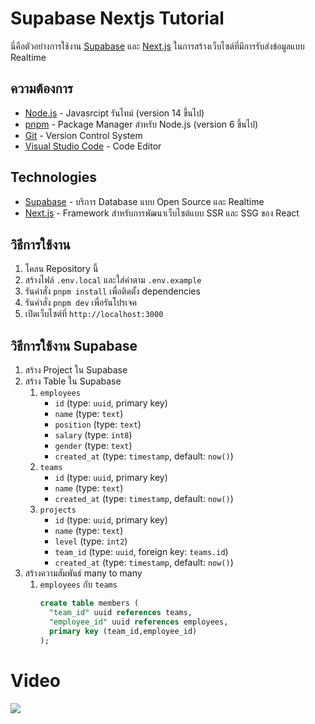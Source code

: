 # Supabase Nextjs Tutorial

นี่คือตัวอย่างการใช้งาน [Supabase](https://supabase.com/) และ [Next.js](https://nextjs.org/) ในการสร้างเว็บไซต์ที่มีการรับส่งข้อมูลแบบ Realtime

## ความต้องการ

- [Node.js](https://nodejs.org/en/) - Javasrcipt รันไทม์ (version 14 ขึ้นไป)
- [pnpm](https://pnpm.io/) - Package Manager สำหรับ Node.js (version 6 ขึ้นไป)
- [Git](https://git-scm.com/) - Version Control System
- [Visual Studio Code](https://code.visualstudio.com/) - Code Editor

## Technologies

- [Supabase](https://supabase.com/) - บริการ Database แบบ Open Source และ Realtime
- [Next.js](https://nextjs.org/) - Framework สำหรับการพัฒนาเว็บไซต์แบบ SSR และ SSG ของ React

## วิธีการใช้งาน

1. โคลน Repository นี้
2. สร้างไฟล์ `.env.local` และใส่ค่าตาม `.env.example`
3. รันคำสั่ง `pnpm install` เพื่อติดตั้ง dependencies
4. รันคำสั่ง `pnpm dev` เพื่อรันโปรเจค
5. เปิดเว็บไซต์ที่ `http://localhost:3000`

## วิธีการใช้งาน Supabase

1. สร้าง Project ใน Supabase
2. สร้าง Table ใน Supabase
   1. `employees`
      - `id` (type: `uuid`, primary key)
      - `name` (type: `text`)
      - `position` (type: `text`)
      - `salary` (type: `int8`)
      - `gender` (type: `text`)
      - `created_at` (type: `timestamp`, default: `now()`)
   2. `teams`
      - `id` (type: `uuid`, primary key)
      - `name` (type: `text`)
      - `created_at` (type: `timestamp`, default: `now()`)
   3. `projects`
      - `id` (type: `uuid`, primary key)
      - `name` (type: `text`)
      - `level` (type: `int2`)
      - `team_id` (type: `uuid`, foreign key: `teams.id`)
      - `created_at` (type: `timestamp`, default: `now()`)
3. สร้างความสัมพันธ์ many to many
   1. `employees` กับ `teams`
      ```sql
      create table members (
        "team_id" uuid references teams,
        "employee_id" uuid references employees,
        primary key (team_id,employee_id)
      );
      ```

# Video
[![](https://res.cloudinary.com/marcomontalbano/image/upload/v1708013458/video_to_markdown/images/youtube--Qt5LKrKEqO0-c05b58ac6eb4c4700831b2b3070cd403.jpg)](https://youtu.be/Qt5LKrKEqO0 "")
